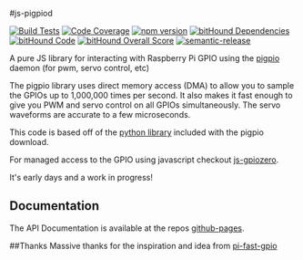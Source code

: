 #js-pigpiod

[![Build Tests](https://travis-ci.org/i-am-digital/js-pigpiod.svg?branch=master)](https://travis-ci.org/i-am-digital/js-pigpiod) [![Code Coverage](https://codecov.io/gh/i-am-digital/js-pigpiod/branch/master/graph/badge.svg)](https://codecov.io/gh/i-am-digital/js-pigpiod) [![npm version](https://badge.fury.io/js/js-pigpiod.svg)](https://badge.fury.io/js/js-pigpiod) [![bitHound Dependencies](https://www.bithound.io/github/i-am-digital/js-rigpiod/badges/dependencies.svg)](https://www.bithound.io/github/i-am-digital/js-pigpiod/master/dependencies/npm) [![bitHound Code](https://www.bithound.io/github/i-am-digital/js-pigpiod/badges/code.svg)](https://www.bithound.io/github/i-am-digital/js-pigpiod) [![bitHound Overall Score](https://www.bithound.io/github/i-am-digital/js-pigpiod/badges/score.svg)](https://www.bithound.io/github/i-am-digital/js-pigpiod) [![semantic-release](https://img.shields.io/badge/%20%20%F0%9F%93%A6%F0%9F%9A%80-semantic--release-e10079.svg)](https://github.com/semantic-release/semantic-release)

A pure JS library for interacting with Raspberry Pi GPIO using the 
[pigpio](http://abyz.co.uk/rpi/pigpio/index.html) daemon (for pwm, servo control, etc)
                                                                 
The pigpio library uses direct memory access (DMA) to allow you to sample
the GPIOs up to 1,000,000 times per second. It also makes it fast enough to
give you PWM and servo control on all GPIOs simultaneously. The servo
waveforms are accurate to a few microseconds.
                                                                 
This code is based off of the [python library](http://abyz.co.uk/rpi/pigpio/python.html)
included with the pigpio download.

For managed access to the GPIO using javascript checkout [js-gpiozero](https://github.com/i-am-digital/js-gpiozero).

It's early days and a work in progress!

## Documentation
The API Documentation is available at the repos [github-pages](https://i-am-digital.github.io/js-pigpiod/).


##Thanks
Massive thanks for the inspiration and idea from [pi-fast-gpio](https://github.com/Tobbe/pi-fast-gpio) 